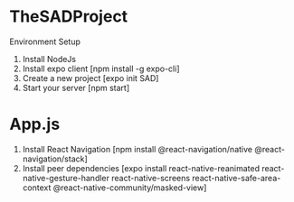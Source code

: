 # TheSADProject

Environment Setup
1. Install NodeJs
2. Install expo client [npm install -g expo-cli]
3. Create a new project [expo init SAD]
4. Start your server [npm start]

# App.js

1. Install React Navigation [npm install @react-navigation/native @react-navigation/stack]
2. Install peer dependencies [expo install react-native-reanimated react-native-gesture-handler react-native-screens react-native-safe-area-context @react-native-community/masked-view]
